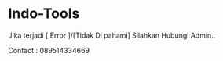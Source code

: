 # Indo-Tools

Jika terjadi [ Error ]/[Tidak Di pahami]
Silahkan Hubungi Admin..

Contact : 089514334669
